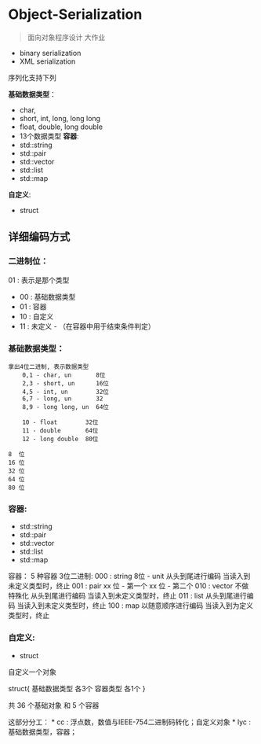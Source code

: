 # Object-Serialization

> 面向对象程序设计 大作业

* binary serialization 
* XML serialization

序列化支持下列

**基础数据类型**：
* char,
* short, int, long, long long
* float, double, long double
* 13个数据类型
**容器**:
* std::string
* std::pair
* std::vector
* std::list
* std::map

**自定义**:
* struct

## 详细编码方式

### 二进制位：
01 : 表示是那个类型
* 00 : 基础数据类型
* 01 : 容器
* 10 : 自定义
* 11 : 未定义 - （在容器中用于结束条件判定）

### 基础数据类型：
    拿出4位二进制, 表示数据类型
        0,1 - char, un       8位
        2,3 - short, un      16位
        4,5 - int, un        32位
        6,7 - long, un       32
        8,9 - long long, un  64位

        10 - float        32位
        11 - double       64位
        12 - long double  80位

    8  位
    16 位
    32 位
    64 位
    80 位

### **容器**:
* std::string
* std::pair
* std::vector
* std::list
* std::map

容器：
    5 种容器
    3位二进制:
    000 : string
        8位 - unit
        从头到尾进行编码
        当读入到未定义类型时，终止
    001 : pair
        xx 位 - 第一个
        xx 位 - 第二个
    010 : vector
        不做特殊化
        从头到尾进行编码
        当读入到未定义类型时，终止
    011 : list
        从头到尾进行编码
        当读入到未定义类型时，终止
    100 : map
        以随意顺序进行编码
        当读入到为定义类型时，终止

### **自定义**:
* struct

自定义一个对象

struct{
    基础数据类型 各3个
    容器类型 各1个
}

共 36 个基础对象
和 5 个容器

这部分分工：
    * cc : 浮点数，数值与IEEE-754二进制码转化；自定义对象
    * lyc : 基础数据类型，容器；



